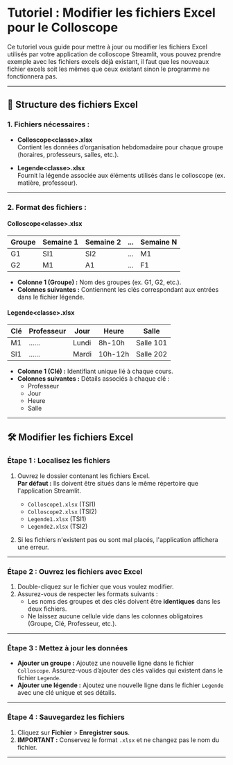 # Tutoriel : Modifier les fichiers Excel pour le Colloscope

Ce tutoriel vous guide pour mettre à jour ou modifier les fichiers Excel utilisés par votre application de colloscope Streamlit, vous pouvez prendre exemple avec les fichiers excels déjà existant, il faut que les nouveaux fichier excels soit les mêmes que ceux existant sinon le programme ne fonctionnera pas.

---

## 📂 **Structure des fichiers Excel**
### **1. Fichiers nécessaires :**
- **Colloscope\<classe>.xlsx**  
  Contient les données d’organisation hebdomadaire pour chaque groupe (horaires, professeurs, salles, etc.).
  
- **Legende\<classe>.xlsx**  
  Fournit la légende associée aux éléments utilisés dans le colloscope (ex. matière, professeur).

---

### **2. Format des fichiers :**
#### **Colloscope\<classe>.xlsx**
| **Groupe** | **Semaine 1** | **Semaine 2** | **...** | **Semaine N** |
|------------|---------------|---------------|---------|---------------|
| G1         | SI1           | SI2           | ...     | M1            |
| G2         | M1            | A1            | ...     | F1            |

- **Colonne 1 (Groupe) :** Nom des groupes (ex. G1, G2, etc.).
- **Colonnes suivantes :** Contiennent les clés correspondant aux entrées dans le fichier légende.

#### **Legende\<classe>.xlsx**
| **Clé** | **Professeur** | **Jour** | **Heure** | **Salle** |
|---------|----------------|----------|-----------|-----------|
| M1      | ......         | Lundi    | 8h-10h    | Salle 101 |
| SI1     | ......         | Mardi    | 10h-12h   | Salle 202 |

- **Colonne 1 (Clé) :** Identifiant unique lié à chaque cours.
- **Colonnes suivantes :** Détails associés à chaque clé :
  - Professeur
  - Jour
  - Heure
  - Salle

---

## 🛠 **Modifier les fichiers Excel**
### Étape 1 : Localisez les fichiers
1. Ouvrez le dossier contenant les fichiers Excel.  
   **Par défaut :** Ils doivent être situés dans le même répertoire que l'application Streamlit.  
   - `Colloscope1.xlsx` (TSI1)
   - `Colloscope2.xlsx` (TSI2)
   - `Legende1.xlsx` (TSI1)
   - `Legende2.xlsx` (TSI2)

2. Si les fichiers n'existent pas ou sont mal placés, l'application affichera une erreur.

---

### Étape 2 : Ouvrez les fichiers avec Excel
1. Double-cliquez sur le fichier que vous voulez modifier.
2. Assurez-vous de respecter les formats suivants :
   - Les noms des groupes et des clés doivent être **identiques** dans les deux fichiers.
   - Ne laissez aucune cellule vide dans les colonnes obligatoires (Groupe, Clé, Professeur, etc.).

---

### Étape 3 : Mettez à jour les données
- **Ajouter un groupe :** Ajoutez une nouvelle ligne dans le fichier `Colloscope`. Assurez-vous d’ajouter des clés valides qui existent dans le fichier `Legende`.
- **Ajouter une légende :** Ajoutez une nouvelle ligne dans le fichier `Legende` avec une clé unique et ses détails.

---

### Étape 4 : Sauvegardez les fichiers
1. Cliquez sur **Fichier** > **Enregistrer sous**.
2. **IMPORTANT :** Conservez le format `.xlsx` et ne changez pas le nom du fichier.

---
